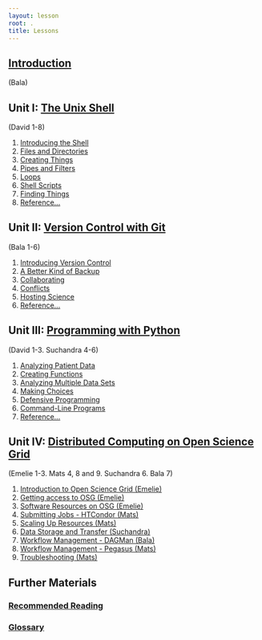 ```yaml
---
layout: lesson
root: .
title: Lessons 
---
```



## [Introduction](intro.html)
(Bala)

## Unit I: [The Unix Shell ](novice/shell/index.html)
(David 1-8)

1.  [Introducing the Shell](novice/shell/00-intro.html)
2.  [Files and Directories](novice/shell/01-filedir.html)
3.  [Creating Things](novice/shell/02-create.html)
4.  [Pipes and Filters](novice/shell/03-pipefilter.html)
5.  [Loops](novice/shell/04-loop.html)
6.  [Shell Scripts](novice/shell/05-script.html)
7.  [Finding Things](novice/shell/06-find.html)
8.  [Reference...](novice/ref/01-shell.html)

## Unit II: [Version Control with Git ](novice/git/index.html)
(Bala 1-6)

1.  [Introducing Version Control](novice/git/00-intro.html)
2.  [A Better Kind of Backup](novice/git/01-backup.html)
3.  [Collaborating](novice/git/02-collab.html)
4.  [Conflicts](novice/git/03-conflict.html)
5.  [Hosting Science](novice/git/04-open.html)
6.  [Reference...](novice/ref/02-git.html)

## Unit III: [Programming with Python ](novice/python/index.html)
(David 1-3. Suchandra 4-6)

1.  [Analyzing Patient Data](novice/python/01-numpy.html)
2.  [Creating Functions](novice/python/02-func.html)
3.  [Analyzing Multiple Data Sets](novice/python/03-loop.html)
4.  [Making Choices](novice/python/04-cond.html)
5.  [Defensive Programming](novice/python/05-defensive.html)
6.  [Command-Line Programs](novice/python/06-cmdline.html)
7.  [Reference...](novice/ref/03-python.html)

## Unit IV: [Distributed Computing on Open Science Grid](novice/DHTC/index.html)
(Emelie 1-3. Mats 4, 8 and 9. Suchandra 6. Bala 7)

1.  [Introduction to Open Science Grid  (Emelie) ](novice/DHTC/01-IntroGrid.html)
2.  [Getting access to OSG   (Emelie) ](novice/DHTC/02-ssh.html)
3.  [Software Resources on OSG (Emelie) ](novice/DHTC/03-OSGtour.html)
4.  [Submitting Jobs  - HTCondor (Mats) ](novice/DHTC/04-HTCondor-Submitting.html)
5.  [Scaling Up Resources (Mats) ](novice/DHTC/04a-ScalingUp.html)
6.  [Data Storage and Transfer (Suchandra) ](novice/DHTC/05-Stash.html)
7.  [Workflow Management - DAGMan (Bala) ](novice/DHTC/06-dagman-namd.html)
8.  [Workflow Management - Pegasus (Mats) ](novice/DHTC/06a-pegasus-namd.html)
9.  [Troubleshooting (Mats) ](novice/DHTC/07-TroubleShooting.html)

## Further Materials

### [Recommended Reading](bib.html)

### [Glossary](gloss.html)
